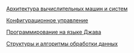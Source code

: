 [Архитектура вычислительных машин и систем](https://github.com/DrTECHNIC/RTU_MIREA/tree/main/3%20%D1%81%D0%B5%D0%BC%D0%B5%D1%81%D1%82%D1%80/%D0%90%D1%80%D1%85%D0%B8%D1%82%D0%B5%D0%BA%D1%82%D1%83%D1%80%D0%B0%20%D0%B2%D1%8B%D1%87%D0%B8%D1%81%D0%BB%D0%B8%D1%82%D0%B5%D0%BB%D1%8C%D0%BD%D1%8B%D1%85%20%D0%BC%D0%B0%D1%88%D0%B8%D0%BD%20%D0%B8%20%D1%81%D0%B8%D1%81%D1%82%D0%B5%D0%BC)

[Конфигурационное управление](https://github.com/DrTECHNIC/RTU_MIREA/tree/main/3%20%D1%81%D0%B5%D0%BC%D0%B5%D1%81%D1%82%D1%80/%D0%9A%D0%BE%D0%BD%D1%84%D0%B8%D0%B3%D1%83%D1%80%D0%B0%D1%86%D0%B8%D0%BE%D0%BD%D0%BD%D0%BE%D0%B5%20%D1%83%D0%BF%D1%80%D0%B0%D0%B2%D0%BB%D0%B5%D0%BD%D0%B8%D0%B5)

[Программирование на языке Джава](https://github.com/DrTECHNIC/RTU_MIREA/tree/main/3%20%D1%81%D0%B5%D0%BC%D0%B5%D1%81%D1%82%D1%80/%D0%9F%D1%80%D0%BE%D0%B3%D1%80%D0%B0%D0%BC%D0%BC%D0%B8%D1%80%D0%BE%D0%B2%D0%B0%D0%BD%D0%B8%D0%B5%20%D0%BD%D0%B0%20%D1%8F%D0%B7%D1%8B%D0%BA%D0%B5%20%D0%94%D0%B6%D0%B0%D0%B2%D0%B0)

[Структуры и алгоритмы обработки данных](https://github.com/DrTECHNIC/RTU_MIREA/tree/main/3%20%D1%81%D0%B5%D0%BC%D0%B5%D1%81%D1%82%D1%80/%D0%A1%D1%82%D1%80%D1%83%D0%BA%D1%82%D1%83%D1%80%D1%8B%20%D0%B8%20%D0%B0%D0%BB%D0%B3%D0%BE%D1%80%D0%B8%D1%82%D0%BC%D1%8B%20%D0%BE%D0%B1%D1%80%D0%B0%D0%B1%D0%BE%D1%82%D0%BA%D0%B8%20%D0%B4%D0%B0%D0%BD%D0%BD%D1%8B%D1%85)
